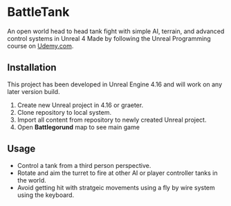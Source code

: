 # BattleTank
An open world head to head tank fight with simple AI, terrain, and advanced control systems in Unreal 4
Made by following the Unreal Programming course on [Udemy.com](udemy.com).

## Installation
This project has been developed in Unreal Engine 4.16 and will work on any later version build.

1. Create new Unreal project in 4.16 or graeter.
2. Clone repository to local system.
3. Import all content from repository to newly created Unreal project.
4. Open **Battlegorund** map to see main game


## Usage

* Control a tank from a third person perspective. 
* Rotate and aim the turret to fire at other AI or player controller tanks in the world. 
* Avoid getting hit with stratgeic movements using a fly by wire system using the keyboard.

